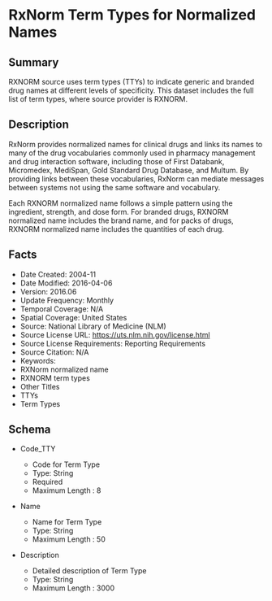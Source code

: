 # RxNorm Term Types for Normalized Names

## Summary
RXNORM source uses term types (TTYs) to indicate generic and branded drug names at different levels of specificity. This dataset includes the full list of term types, where source provider is RXNORM.

## Description
RxNorm provides normalized names for clinical drugs and links its names to many of the drug vocabularies commonly used in pharmacy management and drug interaction software, including those of First Databank, Micromedex, MediSpan, Gold Standard Drug Database, and Multum. By providing links between these vocabularies, RxNorm can mediate messages between systems not using the same software and vocabulary.

Each RXNORM normalized name follows a simple pattern using the ingredient, strength, and dose form. For branded drugs, RXNORM normalized name includes the brand name, and for packs of drugs, RXNORM normalized name includes the quantities of each drug.

## Facts
- Date Created: 2004-11
- Date Modified: 2016-04-06
- Version: 2016.06
- Update Frequency: Monthly
- Temporal Coverage: N/A
- Spatial Coverage: United States
- Source: National Library of Medicine (NLM)
- Source License URL: https://uts.nlm.nih.gov/license.html
- Source License Requirements: Reporting Requirements
- Source Citation: N/A
- Keywords: 
 - RXNorm normalized name
 - RXNORM term types
- Other Titles
 - TTYs
 - Term Types

## Schema
- Code_TTY
  - Code for Term Type
  - Type: String
  - Required
  - Maximum Length : 8
  
- Name
  - Name for Term Type
  - Type: String
  - Maximum Length : 50

- Description
  - Detailed description of Term Type
  - Type: String
  - Maximum Length : 3000
